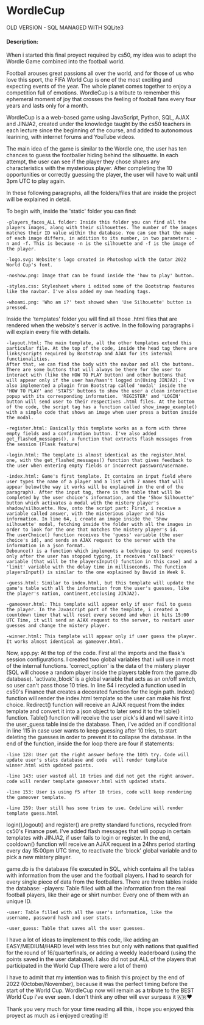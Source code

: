 # WordleCup
OLD VERSION - SQL MANAGED WITH SQLite3 

#### Description:

When i started this final proyect required by cs50, my idea was to adapt the Wordle Game combined into the football world.

Football arouses great passions all over the world, and for those of us who love this sport, the FIFA World Cup is one of the most exciting and expecting events of the year. The whole planet comes together to enjoy a competition full of emotions. WordleCup is a tribute to remember this ephemeral moment of joy that crosses the feeling of fooball fans every four years and lasts only for a month.

WordleCup is a a web-based game using JavaScript, Python, SQL, AJAX and JINJA2, created under the knowledge taught by the cs50 teachers in each lecture since the beginning of the course, and added to autonomous learining, with internet forums and YouTube videos.

The main idea of the game is similar to the Wordle one, the user has ten chances to guess the footballer hiding behind the silhouette. In each attempt, the user can see if the player they chose shares any characteristics with the mysterious player. After completing the 10 opportunities or correctly guessing the player, the user will have to wait until 3pm UTC to play again.

In these following paragraphs, all the folders/files that are inside the project will be explained in detail.

To begin with, inside the 'static' folder you can find:

    -players_faces_ALL folder: Inside this folder you can find all the players images, along with their silhouettes. The number of the images matches their ID value within the database. You can see that the name of each image differs, in addition to its number, in two parameters: -n and -f. This is because -n is the silhouette and -f is the image of the player.

    -logo.svg: Website's logo created in Photoshop with the Qatar 2022 World Cup's font.

    -noshow.png: Image that can be found inside the 'how to play' button.

    -styles.css: Stylesheet where i edited some of the Bootstrap features like the navbar. I've also added my own heading tags.

    -whoami.png: 'Who am i?' text showed when 'Use Silhouette' button is pressed.

Inside the 'templates' folder you will find all those .html files that are rendered when the website's server is active. In the following paragraphs i will explain every file with details.

    -layout.html: The main template, all the other templates extend this particular file. At the top of the code, inside the head tag there are links/scripts required by Bootstrap and AJAX for its internal functionalities.
    After that, we can find the body with the navbar and all the buttons. There are some buttons that will always be there for the user to interact with (like the HOW TO PLAY button) and other buttons that will appear only if the user has/hasn't logged in(Using JINJA2). I've also implemented a plugin from Bootstrap called 'modal' inside the 'HOW TO PLAY' and 'STATS' buttons to show the user a clean interactive popup with its corresponding information. 'REGISTER' and 'LOGIN' button will send user to their respectives .html files. At the bottom of the code, the script tag has a function called show_image_example() with a simple code that shows an image when user press a button inside the modal.

    -register.html: Basically this template works as a form with three empty fields and a confirmation button. I've also added get_flashed_messages(), a function that extracts flash messages from the session (Flask feature)

    -login.html: The template is almost identical as the register.html one, with the get_flashed_messages() function that gives feedback to the user when entering empty fields or incorrect password/username.

    -index.html: Game's first template. It contains an input field where user types the name of a player and a list with 7 names that will appear below(the way it works will be explained in the end of the paragraph). After the input tag, there is the table that will be completed by the user choice's information, and the 'Show Silhouette' button which activates a modal with the mistery player's shadow/silhouette. Now, onto the script part: First, i receive a variable called answer, with the misterious player and his information. In line 64, i create an image inside the 'Show silhouette' modal, fetching inside the folder with all the images in order to look for the one that matches the mistery player's id.
    The userChoice() function receives the 'guess' variable (the user choice's id), and sends an AJAX request to the server with the information in a json format.
    Debounce() is a function which implements a technique to send requests only after the user has stopped typing, it receives 'callback' variable (that will be the playersInput() function in this case) and a 'limit' variable with the delay time in milliseconds. The function playersInput() is similar to the one explained by David in Week 9.

    -guess.html: Similar to index.html, but this template will update the game's table with all the information from the user's guesses, like the player's nation, continent,etc(using JINJA2).

    -gameover.html: This template will appear only if user fail to guess the player. In the Javascript part of the template, i created a countdown timer that will reset every second and when it hits 15:00 UTC Time, it will send an AJAX request to the server, to restart user guesses and change the mistery player.

    -winner.html: This template will appear only if user guess the player. It works almost identical as gameover.html.

Now, app.py: At the top of the code. First all the imports and the flask's session configurations. I created two global variables that i will use in most of the internal functions. 'correct_option' is the data of the mistery player (SQL will choose a random player inside the players table from the game.db database). 'activate_block' is a global variable that acts as an on/off switch, so user can't pass those 10 tries. In line 54 i recycled a function used in cs50's Finance that creates a decorated function for the login path.
Index() function will render the index.html template so the user can make his first choice.
Redirect() function will receive an AJAX request from the index template and convert it into a json object to later send it to the table() function.
Table() function will receive the user pick's id and will save it into the user_guess table inside the database. Then, i've added an if conditional in line 115 in case user wants to keep guessing after 10 tries, to start deleting the guesses in order to prevent it to collapse the database. In the end of the function, inside the for loop there are four if statements:

    -line 128: User got the right answer before the 10th try. Code will update user's stats database and code  will render template winner.html with updated points.

    -line 143: user wasted all 10 tries and did not get the right answer. code will render template gameover.html with updated stats.

    -line 153: User is using f5 after 10 tries, code will keep rendering the gameover template.

    -line 159: User still has some tries to use. Codeline will render template guess.html

login(),logout() and register() are pretty standard functions, recycled from cs50's Finance pset. I've added flash messages that will popup in certain templates with JINJA2, if user fails to login or register.
In the end, cooldown() function will receive an AJAX request in a 24hrs period starting every day 15:00pm UTC time, to reactivate the 'block' global variable and to pick a new mistery player.

game.db is the database file executed in SQL, which contains all the tables with information from the user and the football players. I had to search for every single piece of data from the footballers.
There are three tables inside the database:
    -players: Table filled with all the information from the real football players, like their age or shirt number. Every one of them with an unique ID.

    -user: Table filled with all the user's information, like the username, password hash and user stats.

    -user_guess: Table that saves all the user guesses.

I have a lot of ideas to implement to this code, like adding an EASY/MEDIUM/HARD level with less tries but only with nations that qualified for the round of 16/quarterfinals, or adding a weekly leaderboard (using the points saved in the user database). I also did not put ALL of the players that participated in the World Cup (There were a lot of them)

I have to admit that my intention was to finish this project by the end of 2022 (October/November), because it was the perfect timing before the start of the World Cup. WordleCup now will remain as a tribute to the BEST World Cup i've ever seen. I don't think any other will ever surpass it 🇦🇷❤

Thank you very much for your time reading all this, i hope you enjoyed this proyect as much as i enjoyed creating it!
